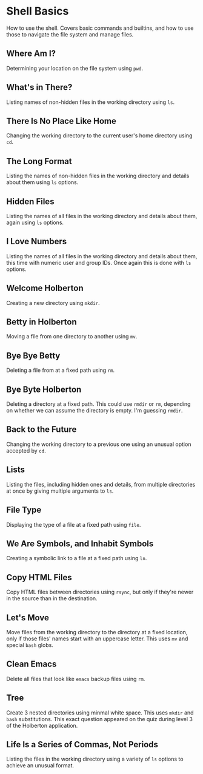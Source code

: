 # Shell Basics
How to use the shell. Covers basic commands and builtins, and how to use those to navigate the file system and manage files.

## Where Am I?
Determining your location on the file system using `pwd`.

## What's in There?
Listing names of non-hidden files in the working directory using `ls`.

## There Is No Place Like Home
Changing the working directory to the current user's home directory using `cd`.

## The Long Format
Listing the names of non-hidden files in the working directory and details about them using `ls` options.

## Hidden Files
Listing the names of all files in the working directory and details about them, again using `ls` options.

## I Love Numbers
Listing the names of all files in the working directory and details about them, this time with numeric user and group IDs. Once again this is done with `ls` options.

## Welcome Holberton
Creating a new directory using `mkdir`.

## Betty in Holberton
Moving a file from one directory to another using `mv`.

## Bye Bye Betty
Deleting a file from at a fixed path using `rm`.

## Bye Byte Holberton
Deleting a directory at a fixed path. This could use `rmdir` or `rm`, depending on whether we can assume the directory is empty. I'm guessing `rmdir`.

## Back to the Future
Changing the working directory to a previous one using an unusual option accepted by `cd`.

## Lists
Listing the files, including hidden ones and details, from multiple directories at once by giving multiple arguments to `ls`.

## File Type
Displaying the type of a file at a fixed path using `file`.

## We Are Symbols, and Inhabit Symbols
Creating a symbolic link to a file at a fixed path using `ln`.

## Copy HTML Files
Copy HTML files between directories using `rsync`, but only if they're newer in the source than in the destination.

## Let's Move
Move files from the working directory to the directory at a fixed location, only if those files' names start with an uppercase letter. This uses `mv` and special `bash` globs.

## Clean Emacs
Delete all files that look like `emacs` backup files using `rm`.

## Tree
Create 3 nested directories using minmal white space. This uses `mkdir` and `bash` substitutions.
This exact question appeared on the quiz during level 3 of the Holberton application.

## Life Is a Series of Commas, Not Periods
Listing the files in the working directory using a variety of `ls` options to achieve an unusual format.
